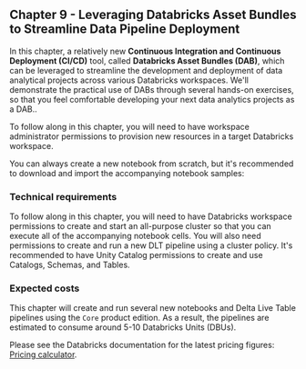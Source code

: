 ## Chapter 9 - Leveraging Databricks Asset Bundles to Streamline Data Pipeline Deployment

In this chapter, a relatively new **Continuous Integration and Continuous Deployment (CI/CD)** tool, called **Databricks Asset Bundles (DAB)**, which can be leveraged to streamline the development and deployment of data analytical projects across various Databricks workspaces. We'll demonstrate the practical use of DABs through several hands-on exercises, so that you feel comfortable developing your next data analytics projects as a DAB..

To follow along in this chapter, you will need to have workspace administrator permissions to provision new resources in a target Databricks workspace.

You can always create a new notebook from scratch, but it's recommended to download and import the accompanying notebook samples:

### Technical requirements
To follow along in this chapter, you will need to have Databricks workspace permissions to create and start an all-purpose cluster so that you can execute all of the accompanying notebook cells. You will also need permissions to create and run a new DLT pipeline using a cluster policy. It's recommended to have Unity Catalog permissions to create and use Catalogs, Schemas, and Tables.

### Expected costs
This chapter will create and run several new notebooks and Delta Live Table pipelines using the `Core` product edition. As a result, the pipelines are estimated to consume around 5-10 Databricks Units (DBUs).

Please see the Databricks documentation for the latest pricing figures: [Pricing calculator](https://www.databricks.com/product/pricing/product-pricing/instance-types).
